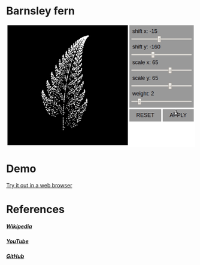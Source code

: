 # Barnsley fern

![Alt Text](barnsley_fern.gif)

# Demo
[Try it out in a web browser](https://proman3419.github.io/Beauty-of-math/barnsley_fern/)

# References
##### [Wikipedia](https://en.wikipedia.org/wiki/Barnsley_fern)
##### [YouTube](https://www.youtube.com/watch?v=JFugGF1URNo&vl=en)
##### [GitHub](https://github.com/plasticruler/barnsley-fern)
